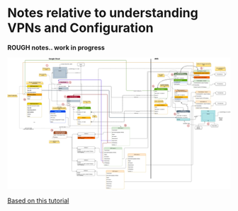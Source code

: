 # Notes relative to understanding VPNs and Configuration

**ROUGH notes.. work in progress**


![](../images/understanding-vpns.drawio.png)


[Based on this tutorial](https://www.youtube.com/watch?v=Y58hhDiLbNI)
